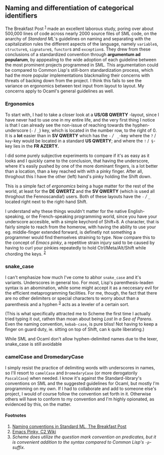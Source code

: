 ## Naming and differentiation of categorical identifiers
The Breakfast Post <sup>[1](#footnotes)</sup> made an excellent laborous study, poring over about 500,000 lines of code across nearly 2000 source files of SML code, on the anarchy of *Standard ML*'s guidelines on naming and separating with the capitalization rules the different aspects of the language, namely `variable`s, `structure`s,
`signature`s, `functor`s and `exception`s. They drew from these conclusions of a standardized convention through **argumentum ad popularum**, by apppealing to the wide adoption of each guideline between the most prominent projects programmed in SML. This argumentation could be compared to Common Lisp's still-born standardization process, which had the more popular implementations blackmailing their concerns with threats of backing down from the project. I think this fails to see the variance on ergonomics between text input from layout to layout. My concerns apply to Ocaml's general guidelines as well.

### Ergonomics
To start with, I had to take a closer look at a **US/GB QWERTY** -layout, since I
have never had to use one in my entire life, and the very first thing I notice is
that I can already see the non-issue of reaching towards the hyphen-underscore (`-` / `_`)
key, which is located in the number row, to the right of 0. It is a **lot** easier
than in **SV QWERTY** which has the `-` */* ` _`-key where the `?` / `key`-key
would be located in a standard **US QWERTY**; and where the `!` /` §`-key lies in the
**FR AZERTY.**

I did some purely subjective experiments to compare if it's as easy as it looks and I
quickly came to the conclusion, that having the underscore, where it's easily pushed by 
one of the more dominant fingers, is a lot better than a location, than a key reached with
with a pinky finger. After all, throghout this I have the other (left) hand's
pinky holding the Shift down.

This is a simple fact of *ergonomics* being a huge matter for the rest of the
world, at least for the **DE QWERTZ** and the **SV QWERTY** (which is used all
throghout the Fennoscandia!) users. Both of these layouts have the
`-` */* `_` located right next to the right-hand Shift.

I understand why these things wouldn't matter for the native English-speaking,
or the French-speaking programming world, since you have your underscore
accesible, with a simple keychord of Shift+8. A character, that is fairly simple
to reach from the homerow, with having the ability to use your eg. middle-finger
extended forward, is definetly not something a programmer would find themselves
straining to type. Now compare this to the concept of *Emacs pinky*, a repetitive
strain injury said to be caused by having to curl your pinkies repeatedly to
hold Ctrl/Meta/Alt/Shift while chording the keys. <sup>[2](#footnotes)</sup>

### snake_case
I can't emphasize how much I've come to abhor `snake_case` and it's variants. 
Underscores in general too. For most, Lisp's parenthesis-leaden syntax is an
abomination, while some might accept it as a neccesary evil for the efficient
metaprogramming facilities. For me, though, the fact that there are no other 
delimiters or special characters to worry about than a parenthesis and a hyphen <sup>[3](#footnotes)</sup>
acts as a leveler of a certain sort.

(This is what specifically attracted me to Scheme the first time
I actually tried typing it out, rathen than moan about being *Lost In a Sea of
Parens*. Even the naming convention, `kebab-case`, is pure bliss!
Not having to keep a finger on guard duty, ie. sitting on top of Shift, can k
quite liberating.)

While SML and Ocaml don't allow hyphen-delimited names due to the lexer, snake_case is still
avoidable

### camelCase and DromedaryCase
I simply resist the practice of delimiting words with underscores in names, so I'll resort to
`camelCase` and `DromedaryCase` (or more derogatorily `PascalCase`) when needed. I know it's against
the Standard-library's conventions on SML and the suggested guidelines for Ocaml, but mostly
I'm programming on my own. If I had to collaborate and add to someone else's project, I would of course
follow the convention set forth in it. Otherwise others will have to conform to my convention and
I'm highly opionated, as evidenced by this, on the  matter.

#### Footnotes
1. [Naming conventions in Standard ML, The Breakfast Post](https://thebreakfastpost.com/2016/06/11/naming-conventions-in-standard-ml/)
2. [Emacs Pinky, C2 Wiki](http://wiki.c2.com/?EmacsPinky)
3. *Scheme does utilize the question mark convention on predicates, but it is convenient addition to the syntax compared to Common Lisp's `-p`-suffix.*
